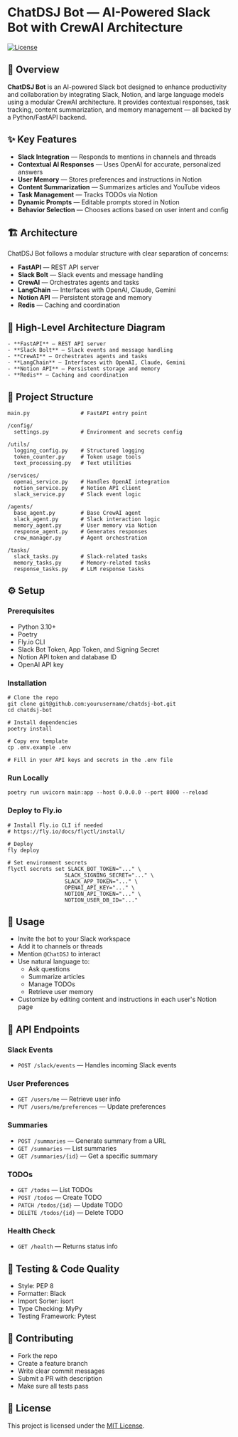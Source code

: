 # ChatDSJ Bot — AI-Powered Slack Bot with CrewAI Architecture

[![License](https://img.shields.io/badge/License-MIT-yellow.svg)](https://opensource.org/licenses/MIT)

## 🧠 Overview

**ChatDSJ Bot** is an AI-powered Slack bot designed to enhance productivity and collaboration by integrating Slack, Notion, and large language models using a modular CrewAI architecture. It provides contextual responses, task tracking, content summarization, and memory management — all backed by a Python/FastAPI backend.

## ✨ Key Features

- **Slack Integration** — Responds to mentions in channels and threads  
- **Contextual AI Responses** — Uses OpenAI for accurate, personalized answers  
- **User Memory** — Stores preferences and instructions in Notion  
- **Content Summarization** — Summarizes articles and YouTube videos  
- **Task Management** — Tracks TODOs via Notion  
- **Dynamic Prompts** — Editable prompts stored in Notion  
- **Behavior Selection** — Chooses actions based on user intent and config  

## 🏗️ Architecture

ChatDSJ Bot follows a modular structure with clear separation of concerns:

- **FastAPI** — REST API server  
- **Slack Bolt** — Slack events and message handling  
- **CrewAI** — Orchestrates agents and tasks  
- **LangChain** — Interfaces with OpenAI, Claude, Gemini  
- **Notion API** — Persistent storage and memory  
- **Redis** — Caching and coordination  

## 📐 High-Level Architecture Diagram

```mermaid
- **FastAPI** — REST API server  
- **Slack Bolt** — Slack events and message handling  
- **CrewAI** — Orchestrates agents and tasks  
- **LangChain** — Interfaces with OpenAI, Claude, Gemini  
- **Notion API** — Persistent storage and memory  
- **Redis** — Caching and coordination  
```

## 📁 Project Structure

```
main.py                # FastAPI entry point

/config/
  settings.py          # Environment and secrets config

/utils/
  logging_config.py    # Structured logging
  token_counter.py     # Token usage tools
  text_processing.py   # Text utilities

/services/
  openai_service.py    # Handles OpenAI integration
  notion_service.py    # Notion API client
  slack_service.py     # Slack event logic

/agents/
  base_agent.py        # Base CrewAI agent
  slack_agent.py       # Slack interaction logic
  memory_agent.py      # User memory via Notion
  response_agent.py    # Generates responses
  crew_manager.py      # Agent orchestration

/tasks/
  slack_tasks.py       # Slack-related tasks
  memory_tasks.py      # Memory-related tasks
  response_tasks.py    # LLM response tasks
```

## ⚙️ Setup

### Prerequisites

- Python 3.10+  
- Poetry  
- Fly.io CLI  
- Slack Bot Token, App Token, and Signing Secret  
- Notion API token and database ID  
- OpenAI API key  

### Installation

```
# Clone the repo
git clone git@github.com:yourusername/chatdsj-bot.git
cd chatdsj-bot

# Install dependencies
poetry install

# Copy env template
cp .env.example .env

# Fill in your API keys and secrets in the .env file
```

### Run Locally

```
poetry run uvicorn main:app --host 0.0.0.0 --port 8000 --reload
```

### Deploy to Fly.io

```
# Install Fly.io CLI if needed
# https://fly.io/docs/flyctl/install/

# Deploy
fly deploy

# Set environment secrets
flyctl secrets set SLACK_BOT_TOKEN="..." \
                  SLACK_SIGNING_SECRET="..." \
                  SLACK_APP_TOKEN="..." \
                  OPENAI_API_KEY="..." \
                  NOTION_API_TOKEN="..." \
                  NOTION_USER_DB_ID="..."
```

## 💬 Usage

- Invite the bot to your Slack workspace  
- Add it to channels or threads  
- Mention `@ChatDSJ` to interact  
- Use natural language to:
  - Ask questions  
  - Summarize articles  
  - Manage TODOs  
  - Retrieve user memory  
- Customize by editing content and instructions in each user's Notion page  

## 🚀 API Endpoints

### Slack Events

- `POST /slack/events` — Handles incoming Slack events  

### User Preferences

- `GET /users/me` — Retrieve user info  
- `PUT /users/me/preferences` — Update preferences  

### Summaries

- `POST /summaries` — Generate summary from a URL  
- `GET /summaries` — List summaries  
- `GET /summaries/{id}` — Get a specific summary  

### TODOs

- `GET /todos` — List TODOs  
- `POST /todos` — Create TODO  
- `PATCH /todos/{id}` — Update TODO  
- `DELETE /todos/{id}` — Delete TODO  

### Health Check

- `GET /health` — Returns status info  

## 🧪 Testing & Code Quality

- Style: PEP 8  
- Formatter: Black  
- Import Sorter: isort  
- Type Checking: MyPy  
- Testing Framework: Pytest  

## 🤝 Contributing

- Fork the repo  
- Create a feature branch  
- Write clear commit messages  
- Submit a PR with description  
- Make sure all tests pass  

## 📄 License

This project is licensed under the [MIT License](https://opensource.org/licenses/MIT).